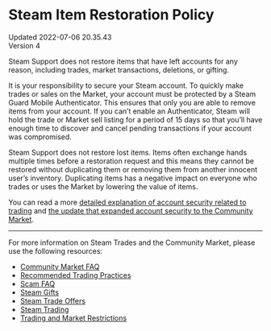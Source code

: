 # Steam Item Restoration Policy
Updated 2022-07-06 20.35.43  
Version 4  

Steam Support does not restore items that have left accounts for any reason, including trades, market transactions, deletions, or gifting.  
  
It is your responsibility to secure your Steam account. To quickly make trades or sales on the Market, your account must be protected by a Steam Guard Mobile Authenticator. This ensures that only you are able to remove items from your account. If you can’t enable an Authenticator, Steam will hold the trade or Market sell listing for a period of 15 days so that you’ll have enough time to discover and cancel pending transactions if your account was compromised.  
  
Steam Support does not restore lost items. Items often exchange hands multiple times before a restoration request and this means they cannot be restored without duplicating them or removing them from another innocent user’s inventory. Duplicating items has a negative impact on everyone who trades or uses the Market by lowering the value of items.  
  
You can read a more [ detailed explanation of account security related to trading](http://store.steampowered.com/news/19618/) and [the update that expanded account security to the Community Market](http://store.steampowered.com/news/20631/).  
  

---
  
For more information on Steam Trades and the Community Market, please use the following resources:  
  

* [Community Market FAQ](https://help.steampowered.com/en/faqs/view/61F0-72B7-9A18-C70B)
* [Recommended Trading Practices](https://help.steampowered.com/en/faqs/view/18A5-167F-C27B-64A0)
* [Scam FAQ](https://help.steampowered.com/en/faqs/view/70E6-991B-233B-A37B)
* [Steam Gifts](https://help.steampowered.com/en/faqs/view/2C02-3563-B72F-F117)
* [Steam Trade Offers](https://help.steampowered.com/en/faqs/view/1115-91C5-050C-1D60)
* [Steam Trading](https://help.steampowered.com/en/faqs/view/46A2-2B3C-95CC-8878)
* [Trading and Market Restrictions](https://help.steampowered.com/en/faqs/view/451E-96B3-D194-50FC)